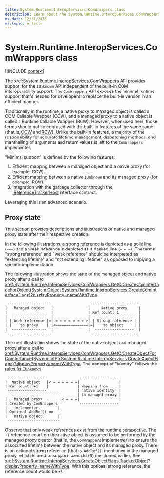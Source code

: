 ```yaml
---
title: System.Runtime.InteropServices.ComWrappers class
description: Learn about the System.Runtime.InteropServices.ComWrappers class.
ms.date: 12/31/2023
ms.topic: article
---
```

# System.Runtime.InteropServices.ComWrappers class

[!INCLUDE [context](includes/context.md)]

The <xref:System.Runtime.InteropServices.ComWrappers> API provides support for the `IUnknown` API independent of the built-in COM interoperability support. The `ComWrappers` API exposes the minimal runtime support that's needed for developers to replace the built-in version in an efficient manner.

Traditionally in the runtime, a native proxy to managed object is called a COM Callable Wrapper (CCW), and a managed proxy to a native object is called a Runtime Callable Wrapper (RCW). However, when used here, those terms should not be confused with the built-in features of the same name (that is, [CCW](../../standard/native-interop/com-callable-wrapper.md) and [RCW](../../standard/native-interop/runtime-callable-wrapper.md)). Unlike the built-in features, a majority of the responsibility for accurate lifetime management, dispatching methods, and marshalling of arguments and return values is left to the `ComWrappers` implementer.

"Minimal support" is defined by the following features:

1. Efficient mapping between a managed object and a native proxy (for example, CCW).
2. Efficient mapping between a native `IUnknown` and its managed proxy (for example, RCW).
3. Integration with the garbage collector through the [IReferenceTrackerHost](/windows/win32/api/windows.ui.xaml.hosting.referencetracker/nn-windows-ui-xaml-hosting-referencetracker-ireferencetrackerhost) interface contract.

Leveraging this is an advanced scenario.

## Proxy state

This section provides descriptions and illustrations of native and managed proxy state after their respective creation.

In the following illustrations, a strong reference is depicted as a solid line (`===`) and a weak reference is depicted as a dashed line (`= = =`). The terms "strong reference" and "weak reference" should be interpreted as "extending lifetime" and "not extending lifetime", as opposed to implying a specific implementation.

The following illustration shows the state of the managed object and native proxy after a call to <xref:System.Runtime.InteropServices.ComWrappers.GetOrCreateComInterfaceForObject(System.Object,System.Runtime.InteropServices.CreateComInterfaceFlags)?displayProperty=nameWithType>.

```
 --------------------                  ----------------------
|   Managed object   |                |     Native proxy     |
|                    |                | Ref count: 1         |
|  ----------------  |                |  ------------------  |
| | Weak reference |=| = = = = = = = >| | Strong reference | |
| |    to proxy    | |<===============|=|    to object     | |
|  ----------------  |                |  ------------------  |
 --------------------                  ----------------------
```

The next illustration shows the state of the native object and managed proxy after a call to <xref:System.Runtime.InteropServices.ComWrappers.GetOrCreateObjectForComInstance(System.IntPtr,System.Runtime.InteropServices.CreateObjectFlags)?displayProperty=nameWithType>. The concept of "identity" follows the [rules for `IUnknown`](/windows/win32/com/rules-for-implementing-queryinterface#objects-must-have-identity).

```
 ------------------               ------------------
|  Native object   |< = = = = = =|                  |
| Ref count: +1    |             | Mapping from     |
 ------------------              | native identity  |
 ------------------------        | to managed proxy |
|   Managed proxy        |< = = =|                  |
| Created by ComWrappers |        ------------------
|   implementer.        |
| Optional AddRef() on   |
|   native object.      |
 ------------------------
```

Observe that only weak references exist from the runtime perspective. The `+1` reference count on the native object is assumed to be performed by the managed proxy creator (that is, the `ComWrappers` implementer) to ensure the associated lifetime between the native object and its managed proxy. There is an optional strong reference (that is, `AddRef()`) mentioned in the managed proxy, which is used to support scenario (3) mentioned earlier. See <xref:System.Runtime.InteropServices.CreateObjectFlags.TrackerObject?displayProperty=nameWithType>. With this optional strong reference, the reference count would be `+2`.
